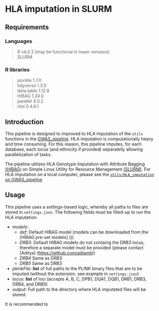 # HLA imputation in SLURM

## Requirements
### Languages
> R v4.0.2 (may be functional in lower versions) <br>
> SLURM
### R libraries
> jsonlite 1.7.0 <br>
> tidyverse 1.3.0 <br>
> data.table 1.12.8 <br>
> HIBAG 1.24.0 <br>
> parellel 4.0.2 <br>
> rlist 0.4.6.1 <br>

## Introduction
This pipeline is designed to improved to HLA imputation of the `utils` functions in the [GWAS_pipeline](https://github.com/vicentepese/GWAS_pipeline). HLA imputation is computationally heavy and time consuming. For this reason, this pipeline imputes, for each database, each locus (and ethnicity if provided) separatelly allowing parallelization of tasks. 

The pipeline utilizes HLA Genotype Imputation with Attribute Bagging [(HIBAG)](http://www.bioconductor.org/packages/release/bioc/html/HIBAG.html) on Simple Linux Utility for Resource Management [(SLURM)](https://slurm.schedmd.com/documentation.html). For HLA imputation on a local computer, please see the [`utils/HLA_imputation` on GWAS_pipeline](https://github.com/vicentepese/GWAS_pipeline)

## Usage

This pipeline uses a *settings*-based logic, whereby all paths to files are stored in `settings.json`. The following fields must be filled-up to run the HLA imputation:
- *models*:
  - *def*: Default HIBAG model (models can be downloaded from the [HIBAG pre-set models] ())
  - *DRB3*: Default HIBAG models do not containg the DRB3 locus, therefore a separate model must be provided (please contact [Aditya] (https://github.com/adiamb))
  - *DRB4* Same as DRB3
  - *DRB5* Same as DRB3
- *pkinkFile*: **list** of full paths to the PLINK binary files that are to be imputed (without the extension, see example in `settings.json`)
- *locus*: **list** of loci (accepts A, B, C, DPB1, DQA1, DQB1, DRB1, DRB3, DRB4, and DRB5)
- *output*: Full path to the directory where HLA imputated files will be stored. 

It is recommended to 

